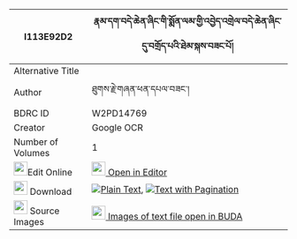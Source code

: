 |I113E92D2|རྣམ་དག་བདེ་ཆེན་ཞིང་གི་སྨོན་ལམ་གྱི་འབྱེད་འགྲེལ་བདེ་ཆེན་ཞིང་དུ་བགྲོད་པའི་ཐེམ་སྐས་བཟང་པོ། 
| --- | --- 
|Alternative Title |
|Author| ཐུགས་རྗེ་གཞན་ཕན་དཔལ་བཟང་།
|BDRC ID | W2PD14769
|Creator | Google OCR
|Number of Volumes| 1
|<img width="25" src="https://img.icons8.com/color/25/000000/edit-property.png">Edit Online| [<img width="25" src="https://avatars.githubusercontent.com/u/45091458?s=200&v=4"> Open in Editor](http://editor.openpecha.org/I113E92D2)
|<img width="25" src="https://img.icons8.com/fluent/48/000000/download-2.png"/>  Download | [![](https://img.icons8.com/color/20/000000/txt.png)Plain Text](https://github.com/Openpecha/I113E92D2/releases/download/v1/namdak_dechen_shying_gi_monlam_plain_I113E92D2.zip), [![](https://img.icons8.com/color/20/000000/txt.png)Text with Pagination](https://github.com/Openpecha/I113E92D2/releases/download/v1/namdak_dechen_shying_gi_monlam_pages_I113E92D2.zip)
|<img width="25" src="https://img.icons8.com/plasticine/100/000000/pictures-folder.png"/>  Source Images | [<img width="25" src="https://library.bdrc.io/icons/BUDA-small.svg"> Images of text file open in BUDA](https://library.bdrc.io/show/bdr:W2PD14769)